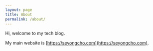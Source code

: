 ```yaml
---
layout: page
title: About
permalink: /about/
---
```


Hi, welcome to my tech blog. 

My main website is [https://seyongcho.com](https://seyongcho.com).
